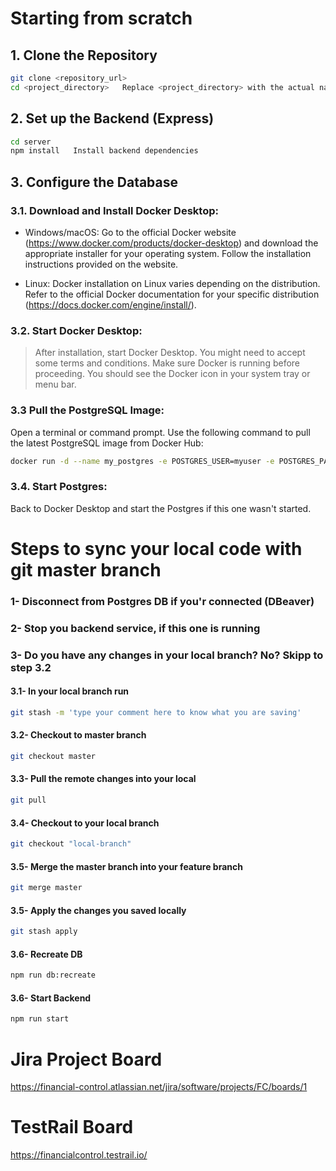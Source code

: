 # Starting from scratch

## 1️. Clone the Repository
``` bash
git clone <repository_url>
cd <project_directory>   Replace <project_directory> with the actual name
```

## 2️. Set up the Backend (Express)
```bash
cd server
npm install   Install backend dependencies
```

## 3️. Configure the Database
### 3.1. Download and Install Docker Desktop:

- Windows/macOS: Go to the official Docker website (https://www.docker.com/products/docker-desktop) and download the appropriate installer for your operating system. Follow the installation instructions provided on the website.
    
- Linux: Docker installation on Linux varies depending on the distribution. Refer to the official Docker documentation for your specific distribution (https://docs.docker.com/engine/install/).

### 3.2. Start Docker Desktop:

> After installation, start Docker Desktop. You might need to accept some terms and conditions.  Make sure Docker is running before proceeding. You should see the Docker icon in your system tray or menu bar.

### 3.3 Pull the PostgreSQL Image:

Open a terminal or command prompt.  Use the following command to pull the latest PostgreSQL image from Docker Hub:
```bash
docker run -d --name my_postgres -e POSTGRES_USER=myuser -e POSTGRES_PASSWORD=mypassword -e POSTGRES_DB=mydatabase -p 5432:5432 postgres
```

### 3.4. Start Postgres:

Back to Docker Desktop and start the Postgres if this one wasn't started.

# Steps to sync your local code with git master branch

### 1- Disconnect from Postgres DB if you'r connected (DBeaver)

### 2- Stop you backend service, if this one is running

### 3- Do you have any changes in your local branch? No? Skipp to step 3.2

#### 3.1- In your local branch run
```bash
git stash -m 'type your comment here to know what you are saving'
```

#### 3.2- Checkout to master branch
```bash
git checkout master
```

#### 3.3- Pull the remote changes into your local
```bash
git pull
```

#### 3.4- Checkout to your local branch
```bash
git checkout "local-branch"
```

#### 3.5- Merge the master branch into your feature branch
```bash
git merge master
```

#### 3.5- Apply the changes you saved locally
```bash
git stash apply
```

#### 3.6- Recreate DB
```bash
npm run db:recreate
```

#### 3.6- Start Backend
```bash
npm run start
```

# Jira Project Board
https://financial-control.atlassian.net/jira/software/projects/FC/boards/1

# TestRail Board
https://financialcontrol.testrail.io/